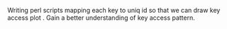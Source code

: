 

Writing perl scripts mapping each key to uniq id so that we can draw key access plot . 
Gain a better understanding of key access pattern.




